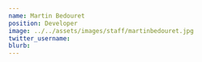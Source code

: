 ```yaml
---
name: Martin Bedouret
position: Developer
image: ../../assets/images/staff/martinbedouret.jpg
twitter_username:
blurb:
---
```


